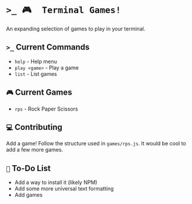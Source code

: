 # `>_ 🎮  Terminal Games!`
An expanding selection of games to play in your terminal.

## `>_` Current Commands
- `help` - Help menu
- `play <game>` - Play a game
- `list` - List games

## `🎮` Current Games
- `rps` - Rock Paper Scissors

## `💻` Contributing
Add a game! Follow the structure used in `games/rps.js`. It would be cool to add a few more games.

## `📝` To-Do List
- Add a way to install it (likely NPM)
- Add some more universal text formatting
- Add games